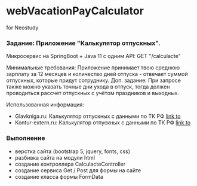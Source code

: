 # webVacationPayCalculator
 for Neostudy

### Задание: Приложение "Калькулятор отпускных".
Микросервис на SpringBoot + Java 11 c одним API:
GET "/calculacte"

Минимальные требования: Приложение принимает твою среднюю зарплату за 12 месяцев и количество дней отпуска - отвечает суммой отпускных, которые придут сотруднику.
Доп. задание: При запросе также можно указать точные дни ухода в отпуск, тогда должен проводиться рассчет отпускных с учётом праздников и выходных.

Использованная информация:
- Glavkniga.ru: Калькулятор отпускных с данными по ТК РФ [link to](https://glavkniga.ru/calculators/otpusk)
- Kontur-extern.ru: Калькулятор отпускных с данными по ТК РФ [link to](https://www.kontur-extern.ru/info/calculator-holiday#_)

### Выполнение
- верстка сайта (bootstrap 5, jquery, fonts, css)
- разбивка сайта на модули html
- создание контроллера CalculacteController
- создание сервиса Get / Post для формы на сайте
- создание класса формы FormData